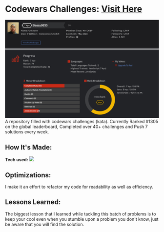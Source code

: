 # Codewars Challenges: <a target="_blank" href="https://www.codewars.com/users/Beasy9835/stats" >Visit Here</a>

![alt tag](https://github.com/BrendonW250/Codewars-Solutions/blob/master/codewarsUserName.png)
![alt tag](https://github.com/BrendonW250/Codewars-Solutions/blob/master/codewarsRankBreak.png)
A repository filled with codewars challenges (kata). Currently Ranked #1305 on the global leaderboard, 
Completed over 40+ challenges and Push 7 solutions every week.

## How It's Made:

**Tech used:** <img src="https://img.shields.io/static/v1?label=|&message=JAVASCRIPT&color=3c7f5d&style=plastic&logo=javascript"/>

## Optimizations:

I make it an effort to refactor my code for readability as well as efficiency.

## Lessons Learned:

The biggest lesson that I learned while tackling this batch of problems is to keep your cool even when you stumble upon a problem you don't know, just
be aware that you will find the solution.


